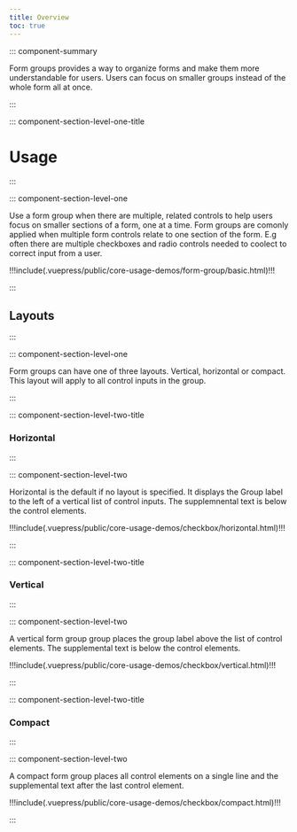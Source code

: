 ```yaml
---
title: Overview
toc: true
---
```


::: component-summary

Form groups provides a way to organize forms and make them more understandable for users. Users can focus on smaller groups instead of the whole form all at once.

:::

::: component-section-level-one-title

# Usage

:::

::: component-section-level-one

Use a form group when there are multiple, related controls to help users focus on smaller sections of a form, one at a time. Form groups are comonly applied when multiple form controls relate to one section of the form. E.g often there are multiple checkboxes and radio controls needed to coolect to correct input from a user.

<DocInset>
<div>
!!!include(.vuepress/public/core-usage-demos/form-group/basic.html)!!!
</div>
</DocInset>

:::

## Layouts

:::

::: component-section-level-one

Form groups can have one of three layouts. Vertical, horizontal or compact. This layout will apply to all control inputs in the group.

:::

::: component-section-level-two-title

### Horizontal

:::

::: component-section-level-two

Horizontal is the default if no layout is specified. It displays the Group label to the left of a vertical list of control inputs. The supplemnental text is below the control elements.

<div>
!!!include(.vuepress/public/core-usage-demos/checkbox/horizontal.html)!!!
</div>

:::

::: component-section-level-two-title

### Vertical

:::

::: component-section-level-two

A vertical form group group places the group label above the list of control elements. The supplemental text is below the control elements.

<div>
!!!include(.vuepress/public/core-usage-demos/checkbox/vertical.html)!!!
</div>

:::

::: component-section-level-two-title

### Compact

:::

::: component-section-level-two

A compact form group places all control elements on a single line and the supplemental text after the last control element.

<div>
!!!include(.vuepress/public/core-usage-demos/checkbox/compact.html)!!!
</div>

:::
